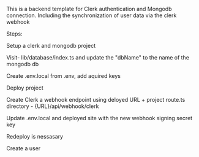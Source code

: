 This is a backend template for Clerk authentication and Mongodb connection. Including the synchronization of user data via the clerk webhook

Steps:

Setup a clerk and mongodb project

Visit- lib/database/index.ts and update the "dbName" to the name of the mongodb db

Create .env.local from .env, add aquired keys

Deploy project

Create Clerk a webhook endpoint using deloyed URL + project route.ts directory - {URL}/api/webhook/clerk

Update .env.local and deployed site with the new webhook signing secret key

Redeploy is nessasary

Create a user
